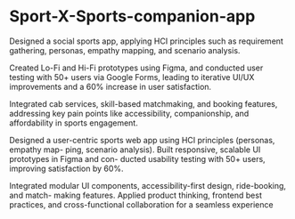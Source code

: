 # Sport-X-Sports-companion-app

Designed a social sports app, applying HCI principles such as requirement gathering, personas, empathy mapping, and scenario analysis.

Created Lo-Fi and Hi-Fi prototypes using Figma, and conducted user testing with 50+ users via Google Forms, leading to iterative UI/UX improvements and a 60% increase in user satisfaction.

Integrated cab services, skill-based matchmaking, and booking features, addressing key pain points like accessibility, companionship, and affordability in sports engagement.

Designed a user-centric sports web app using HCI principles (personas, empathy map-
ping, scenario analysis). Built responsive, scalable UI prototypes in Figma and con-
ducted usability testing with 50+ users, improving satisfaction by 60%.

Integrated modular UI components, accessibility-first design, ride-booking, and match-
making features. Applied product thinking, frontend best practices, and cross-functional
collaboration for a seamless experience
